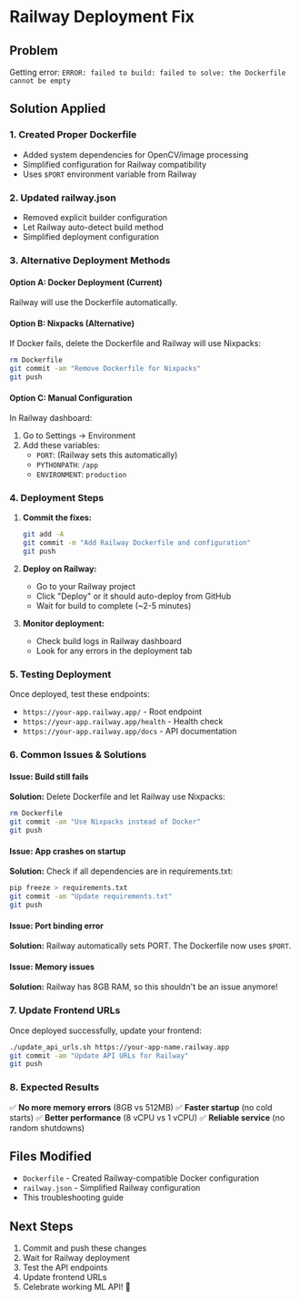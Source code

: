 # Railway Deployment Fix

## Problem
Getting error: `ERROR: failed to build: failed to solve: the Dockerfile cannot be empty`

## Solution Applied

### 1. Created Proper Dockerfile
- Added system dependencies for OpenCV/image processing
- Simplified configuration for Railway compatibility
- Uses `$PORT` environment variable from Railway

### 2. Updated railway.json
- Removed explicit builder configuration
- Let Railway auto-detect build method
- Simplified deployment configuration

### 3. Alternative Deployment Methods

#### Option A: Docker Deployment (Current)
Railway will use the Dockerfile automatically.

#### Option B: Nixpacks (Alternative)
If Docker fails, delete the Dockerfile and Railway will use Nixpacks:
```bash
rm Dockerfile
git commit -am "Remove Dockerfile for Nixpacks"
git push
```

#### Option C: Manual Configuration
In Railway dashboard:
1. Go to Settings → Environment
2. Add these variables:
   - `PORT`: (Railway sets this automatically)
   - `PYTHONPATH`: `/app`
   - `ENVIRONMENT`: `production`

### 4. Deployment Steps

1. **Commit the fixes:**
   ```bash
   git add -A
   git commit -m "Add Railway Dockerfile and configuration"
   git push
   ```

2. **Deploy on Railway:**
   - Go to your Railway project
   - Click "Deploy" or it should auto-deploy from GitHub
   - Wait for build to complete (~2-5 minutes)

3. **Monitor deployment:**
   - Check build logs in Railway dashboard
   - Look for any errors in the deployment tab

### 5. Testing Deployment

Once deployed, test these endpoints:
- `https://your-app.railway.app/` - Root endpoint
- `https://your-app.railway.app/health` - Health check
- `https://your-app.railway.app/docs` - API documentation

### 6. Common Issues & Solutions

#### Issue: Build still fails
**Solution:** Delete Dockerfile and let Railway use Nixpacks:
```bash
rm Dockerfile
git commit -am "Use Nixpacks instead of Docker"
git push
```

#### Issue: App crashes on startup
**Solution:** Check if all dependencies are in requirements.txt:
```bash
pip freeze > requirements.txt
git commit -am "Update requirements.txt"
git push
```

#### Issue: Port binding error
**Solution:** Railway automatically sets PORT. The Dockerfile now uses `$PORT`.

#### Issue: Memory issues
**Solution:** Railway has 8GB RAM, so this shouldn't be an issue anymore!

### 7. Update Frontend URLs

Once deployed successfully, update your frontend:
```bash
./update_api_urls.sh https://your-app-name.railway.app
git commit -am "Update API URLs for Railway"
git push
```

### 8. Expected Results

✅ **No more memory errors** (8GB vs 512MB)
✅ **Faster startup** (no cold starts)
✅ **Better performance** (8 vCPU vs 1 vCPU)
✅ **Reliable service** (no random shutdowns)

## Files Modified
- `Dockerfile` - Created Railway-compatible Docker configuration
- `railway.json` - Simplified Railway configuration
- This troubleshooting guide

## Next Steps
1. Commit and push these changes
2. Wait for Railway deployment
3. Test the API endpoints
4. Update frontend URLs
5. Celebrate working ML API! 🎉

